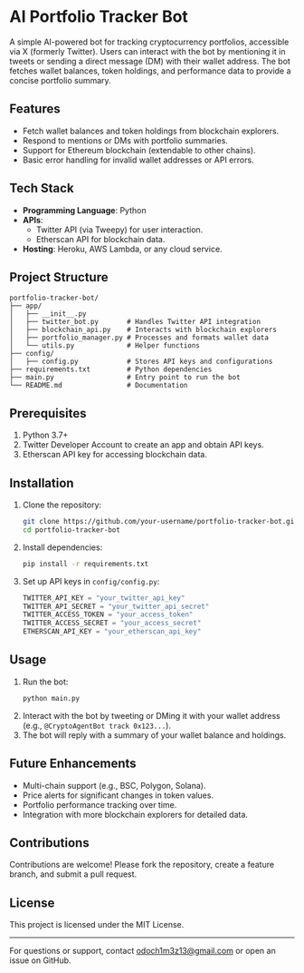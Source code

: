 # AI Portfolio Tracker Bot

A simple AI-powered bot for tracking cryptocurrency portfolios, accessible via X (formerly Twitter). Users can interact with the bot by mentioning it in tweets or sending a direct message (DM) with their wallet address. The bot fetches wallet balances, token holdings, and performance data to provide a concise portfolio summary.

## Features
- Fetch wallet balances and token holdings from blockchain explorers.
- Respond to mentions or DMs with portfolio summaries.
- Support for Ethereum blockchain (extendable to other chains).
- Basic error handling for invalid wallet addresses or API errors.

## Tech Stack
- **Programming Language**: Python
- **APIs**:
  - Twitter API (via Tweepy) for user interaction.
  - Etherscan API for blockchain data.
- **Hosting**: Heroku, AWS Lambda, or any cloud service.

## Project Structure
```
portfolio-tracker-bot/
├── app/
│   ├── __init__.py
│   ├── twitter_bot.py       # Handles Twitter API integration
│   ├── blockchain_api.py    # Interacts with blockchain explorers
│   ├── portfolio_manager.py # Processes and formats wallet data
│   └── utils.py             # Helper functions
├── config/
│   ├── config.py            # Stores API keys and configurations
├── requirements.txt         # Python dependencies
├── main.py                  # Entry point to run the bot
└── README.md                # Documentation
```

## Prerequisites
1. Python 3.7+
2. Twitter Developer Account to create an app and obtain API keys.
3. Etherscan API key for accessing blockchain data.

## Installation
1. Clone the repository:
   ```bash
   git clone https://github.com/your-username/portfolio-tracker-bot.git
   cd portfolio-tracker-bot
   ```

2. Install dependencies:
   ```bash
   pip install -r requirements.txt
   ```

3. Set up API keys in `config/config.py`:
   ```python
   TWITTER_API_KEY = "your_twitter_api_key"
   TWITTER_API_SECRET = "your_twitter_api_secret"
   TWITTER_ACCESS_TOKEN = "your_access_token"
   TWITTER_ACCESS_SECRET = "your_access_secret"
   ETHERSCAN_API_KEY = "your_etherscan_api_key"
   ```

## Usage
1. Run the bot:
   ```bash
   python main.py
   ```
2. Interact with the bot by tweeting or DMing it with your wallet address (e.g., `@CryptoAgentBot track 0x123...`).
3. The bot will reply with a summary of your wallet balance and holdings.

## Future Enhancements
- Multi-chain support (e.g., BSC, Polygon, Solana).
- Price alerts for significant changes in token values.
- Portfolio performance tracking over time.
- Integration with more blockchain explorers for detailed data.

## Contributions
Contributions are welcome! Please fork the repository, create a feature branch, and submit a pull request.

## License
This project is licensed under the MIT License.

---
For questions or support, contact odoch1m3z13@gmail.com or open an issue on GitHub.

